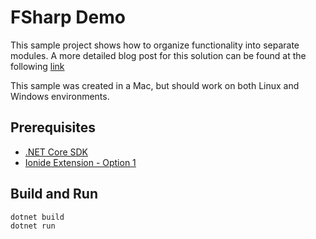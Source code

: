 # FSharp Demo

This sample project shows how to organize functionality into separate modules. A more detailed blog post for this solution can be found at the following [link](http://luisquintanilla.me/2018/06/05/fsharpmodulesample/)

This sample was created in a Mac, but should work on both Linux and Windows environments. 

## Prerequisites

- [.NET Core SDK](https://www.microsoft.com/net/download/macos)  
- [Ionide Extension - Option 1](https://fsharp.org/use/mac/)


## Build and Run

```bash
dotnet build
dotnet run
```